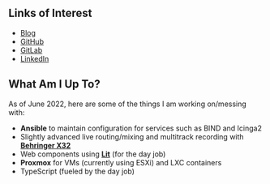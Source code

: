 ## Links of Interest

* [Blog](https://blog.jonathanmtran.com)
* [GitHub](https://www.github.com/jonathanmtran)
* [GitLab](https://gitlab.com/jonathanmtran)
* [LinkedIn](https://www.linkedin.com/in/jonathanmtran)

## What Am I Up To?

As of June 2022, here are some of the things I am working on/messing with:

* **Ansible** to maintain configuration for services such as BIND and Icinga2
* Slightly advanced live routing/mixing and multitrack recording with **[Behringer X32](https://www.behringer.com/product.html?modelCode=P0AWQ)**
* Web components using **[Lit](https://lit.dev)** (for the day job)
* **Proxmox** for VMs (currently using ESXi) and LXC containers
* TypeScript (fueled by the day job)
